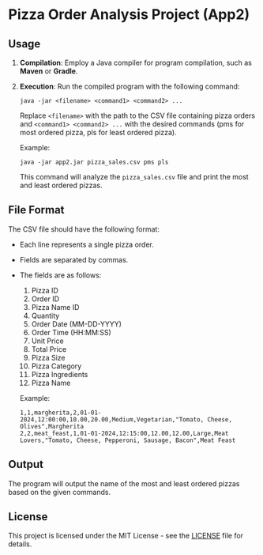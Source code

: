 # Pizza Order Analysis Project (App2)

## Usage

1. **Compilation**: Employ a Java compiler for program compilation, such as **Maven** or **Gradle**.

2. **Execution**: Run the compiled program with the following command:

    ```
    java -jar <filename> <command1> <command2> ...
    ```

   Replace `<filename>` with the path to the CSV file containing pizza orders and `<command1> <command2> ...` with the desired commands (pms for most ordered pizza, pls for least ordered pizza).

   Example:

    ```
    java -jar app2.jar pizza_sales.csv pms pls
    ```

   This command will analyze the `pizza_sales.csv` file and print the most and least ordered pizzas.

## File Format

The CSV file should have the following format:

- Each line represents a single pizza order.
- Fields are separated by commas.
- The fields are as follows:

    1. Pizza ID
    2. Order ID
    3. Pizza Name ID
    4. Quantity
    5. Order Date (MM-DD-YYYY)
    6. Order Time (HH:MM:SS)
    7. Unit Price
    8. Total Price
    9. Pizza Size
    10. Pizza Category
    11. Pizza Ingredients
    12. Pizza Name

  Example:

    ```
    1,1,margherita,2,01-01-2024,12:00:00,10.00,20.00,Medium,Vegetarian,"Tomato, Cheese, Olives",Margherita
    2,2,meat_feast,1,01-01-2024,12:15:00,12.00,12.00,Large,Meat Lovers,"Tomato, Cheese, Pepperoni, Sausage, Bacon",Meat Feast
    ```

## Output

The program will output the name of the most and least ordered pizzas based on the given commands.

## License

This project is licensed under the MIT License - see the [LICENSE](LICENSE) file for details.

